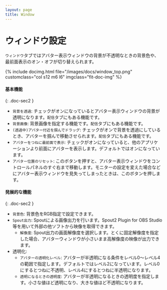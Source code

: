 ```yaml
---
layout: page
title: Window
---
```


# ウィンドウ設定

`ウィンドウ`タブではアバター表示ウィンドウの背景が不透明なときの背景色や、最前面表示のオン・オフが切り替えられます。

<div class="row">
{% include docimg.html file="/images/docs/window_top.png" customclass="col s12 m6 l6" imgclass="fit-doc-img" %}
</div>


#### 基本機能
{: .doc-sec2 }

<div class="doc-ul" markdown="1">

- `背景を透過`: チェックがオンになっているとアバター表示ウィンドウの背景が透明になります。`配信`タブにもある機能です。
- `背景画像`: 背景画像を指定する機能です。`配信`タブにもある機能です。
- `(透過中)アバター付近を掴んでドラッグ`: チェックがオンで背景を透過にしているとき、アバターを掴んで移動させられます。`配信`タブにもある機能です。
- `アバターをつねに最前面で表示`: チェックがオンになっていると、他のアプリケーションより前面にアバターを表示します。デフォルトではオンになっています。
- `アバター位置のリセット`: このボタンを押すと、アバター表示ウィンドウをコントロールパネルのすぐ右まで移動します。モニターの設定を変えた場合などにアバター表示ウィンドウを見失ってしまったときは、このボタンを押します。

</div>

#### 発展的な機能
{: .doc-sec2 }

<div class="doc-ul" markdown="1">

- `背景色`: 背景色をRGB指定で設定できます。
- `Spout出力`: Spoutによる画像出力を行います。Spout2 Plugin for OBS Studio等を用いて外部の他ソフトから映像を取得できます。
    - `解像度`: Spout出力の画面解像度を選択します。とくに固定解像度を指定した場合、アバターウィンドウが小さいまま高解像度の映像が出力できます。
- 透明化:
    - `アバターの透明化レベル`: アバターが半透明になる条件をレベル0～レベル4の範囲で指定します。デフォルトではレベル2になっています。レベル0にするとつねに不透明、レベル4にするとつねに半透明になります。
    - `透明になるときの透明度`: アバターが半透明になるときの透明度を指定します。小さな値ほど透明になり、大きな値ほど不透明になります。

</div>
